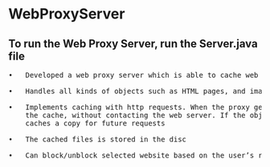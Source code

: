 # WebProxyServer

## To run the Web Proxy Server, run the Server.java file
<pre>
•	Developed a web proxy server which is able to cache web pages <br />
•	Handles all kinds of objects such as HTML pages, and images <br />
•	Implements caching with http requests. When the proxy gets a request, it checks if the requested object is cached, and if yes, it returns the object from             
    the cache, without contacting the web server. If the object is not cached, the proxy retrieves the object from the server, returns it to the client   and 
    caches a copy for future requests <br />
•	The cached files is stored in the disc <br />
•	Can block/unblock selected website based on the user’s request <br />
<pre>

